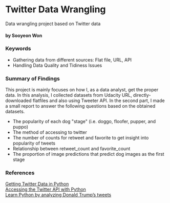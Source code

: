 # Twitter Data Wrangling
Data wrangling project based on Twitter data

#### by Sooyeon Won 


### Keywords 
- Gathering data from different sources: Flat file, URL, API 
- Handling Data Quality and Tidiness Issues 

### Summary of Findings 

This project is mainly focuses on how I, as a data analyst, get the proper data. In this analysis, I collected datasets from Udacity URL, directly-downloaded flatfiles and also using Tweeter API. In the second part, I made a small report to answer the following questions based on the obtained datasets. 

  - The popularity of each dog "stage" (i.e. doggo, floofer, pupper, and puppo)
  - The method of accessing to twitter
  - The number of counts for retweet and favorite to get insight into popularity of tweets
  - Relationship between retweet_count and favorite_count
  - The proportion of image predictions that predict dog images as the first stage


### References 

[Getting Twitter Data in Python](https://www.earthdatascience.org/courses/use-data-open-source-python/intro-to-apis/twitter-data-in-python/)<br>
[Accessing the Twitter API with Python](https://stackabuse.com/accessing-the-twitter-api-with-python/)<br>
[Learn Python by analyzing Donald Trump’s tweets](https://www.freecodecamp.org/news/learn-python-by-analyzing-donald-trumps-tweets-ccdf156cb5a3/)
